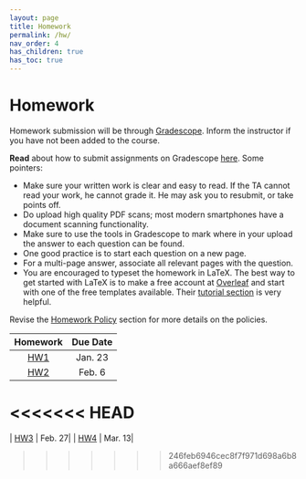 ```yaml
---
layout: page
title: Homework
permalink: /hw/
nav_order: 4
has_children: true
has_toc: true
---
```

# Homework
Homework submission will be through [Gradescope](https://www.gradescope.com/courses/955242). Inform the instructor if you have not been added to the course.

**Read** about how to submit assignments on Gradescope [here](https://help.gradescope.com/article/ccbpppziu9-student-submit-work#variable_length_submissions). Some pointers:
* Make sure your written work is clear and easy to read. If the TA cannot read your work, he cannot grade it. He may ask you to resubmit, or take points off.
* Do upload high quality PDF scans; most modern smartphones have a document scanning functionality.
* Make sure to use the tools in Gradescope to mark where in your upload the answer to each question can be found.
* One good practice is to start each question on a new page.
* For a multi-page answer, associate all relevant pages with the question.
* You are encouraged to typeset the homework in LaTeX. The best way to get started with LaTeX is to make a free account at [Overleaf](https://www.overleaf.com) and start with one of the free templates available. Their [tutorial section](https://www.overleaf.com/learn/latex/Tutorials) is very helpful.

Revise the [Homework Policy]({{site.baseurl}}/hwpolicy/) section for more details on the policies.

| Homework | Due Date|
|:---------:|:---------:|
| [HW1](https://kfupmedusa.sharepoint.com/:f:/r/sites/Section_242123885/Class%20Materials/Homework/HW1?csf=1&web=1&e=f9pYdK)  |  Jan. 23|
| [HW2](https://kfupmedusa.sharepoint.com/:f:/r/sites/Section_242123885/Class%20Materials/Homework/HW2?csf=1&web=1&e=9kUQK2)  |  Feb. 6|
<<<<<<< HEAD
=======
| [HW3](https://kfupmedusa.sharepoint.com/:f:/r/sites/Section_242123885/Class%20Materials/Homework/HW3?csf=1&web=1&e=oLrYxS)  |  Feb. 27|
| [HW4](https://kfupmedusa.sharepoint.com/:f:/r/sites/Section_242123885/Class%20Materials/Homework/HW4?csf=1&web=1&e=XgbJmc)  |  Mar. 13|

>>>>>>> 246feb6946cec8f7f971d698a6b8a666aef8ef89
